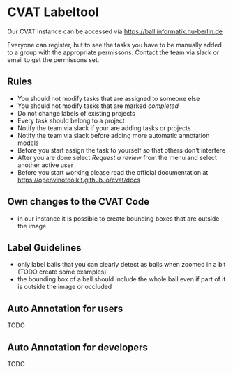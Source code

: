 # CVAT Labeltool
Our CVAT instance can be accessed via <https://ball.informatik.hu-berlin.de>

Everyone can register, but to see the tasks you have to be manually added to a group with the appropriate permissons.
Contact the team via slack or email to get the permissons set.

## Rules
- You should not modify tasks that are assigned to someone else
- You should not modify tasks that are marked *completed*
- Do not change labels of existing projects
- Every task should belong to a project
- Notify the team via slack if your are adding tasks or projects
- Notify the team via slack before adding more automatic annotation models
- Before you start assign the task to yourself so that others don't interfere
- After you are done select *Request a review* from the menu and select another active user
- Before you start working please read the official documentation at <https://openvinotoolkit.github.io/cvat/docs>

## Own changes to the CVAT Code
- in our instance it is possible to create bounding boxes that are outside the image

## Label Guidelines
- only label balls that you can clearly detect as balls when zoomed in a bit (TODO create some examples)
- the bounding box of a ball should include the whole ball even if part of it is outside the image or occluded

## Auto Annotation for users
TODO

## Auto Annotation for developers
TODO